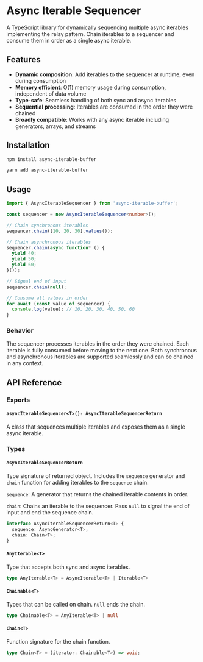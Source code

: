 # Async Iterable Sequencer

A TypeScript library for dynamically sequencing multiple async iterables implementing the relay pattern. Chain iterables to a sequencer and consume them in order as a single async iterable.

## Features

* **Dynamic composition**: Add iterables to the sequencer at runtime, even during consumption
* **Memory efficient**: O(1) memory usage during consumption, independent of data volume
* **Type-safe**: Seamless handling of both sync and async iterables
* **Sequential processing**: Iterables are consumed in the order they were chained
* **Broadly compatible**: Works with any async iterable including generators, arrays, and streams

## Installation

```bash
npm install async-iterable-buffer
```

```bash
yarn add async-iterable-buffer
```

## Usage

```typescript
import { AsyncIterableSequencer } from 'async-iterable-buffer';

const sequencer = new AsyncIterableSequencer<number>();

// Chain synchronous iterables
sequencer.chain([10, 20, 30].values());

// Chain asynchronous iterables
sequencer.chain(async function* () {
  yield 40;
  yield 50;
  yield 60;
}());

// Signal end of input
sequencer.chain(null);

// Consume all values in order
for await (const value of sequencer) {
  console.log(value); // 10, 20, 30, 40, 50, 60
}
```

### Behavior

The sequencer processes iterables in the order they were chained. Each iterable is fully consumed before moving to the next one. Both synchronous and asynchronous iterables are supported seamlessly and can be chained in any context.

## API Reference

### Exports

#### `asyncIterableSequencer<T>(): AsyncIterableSequencerReturn`

A class that sequences multiple iterables and exposes them as a single async iterable.

### Types

#### `AsyncIterableSequencerReturn`

Type signature of returned object. Includes the `sequence` generator and `chain` function for adding iterables to the `sequence` chain.

`sequence`: A generator that returns the chained iterable contents in order.

`chain`: Chains an iterable to the sequencer. Pass `null` to signal the end of input and end the sequence chain.

```typescript
interface AsyncIterableSequencerReturn<T> {
  sequence: AsyncGenerator<T>;
  chain: Chain<T>;
}
```

#### `AnyIterable<T>`

Type that accepts both sync and async iterables.

```typescript
type AnyIterable<T> = AsyncIterable<T> | Iterable<T>
```

#### `Chainable<T>`

Types that can be called on chain. `null` ends the chain.

```typescript
type Chainable<T> = AnyIterable<T> | null
```

#### `Chain<T>`

Function signature for the chain function.

```typescript
type Chain<T> = (iterator: Chainable<T>) => void;
```
